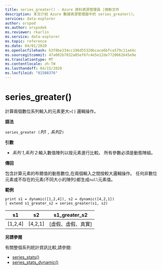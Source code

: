 ```yaml
---
title: series_greater() - Azure 資料資源管理員 |微軟文件
description: 本文介紹 Azure 數據資源管理器中的 series_greater()。
services: data-explorer
author: orspod
ms.author: orspodek
ms.reviewer: rkarlin
ms.service: data-explorer
ms.topic: reference
ms.date: 04/01/2020
ms.openlocfilehash: b3f8be234cc196d55320bcace6bfca579c11a44c
ms.sourcegitcommit: 47a002b7032a05ef67c4e5e12de7720062645e9e
ms.translationtype: MT
ms.contentlocale: zh-TW
ms.lasthandoff: 04/15/2020
ms.locfileid: "81508376"
---
```

# <a name="series_greater"></a>series_greater()

計算兩個數位系列輸入的元素更大`>`( ) 邏輯操作。

**語法**

`series_greater (`*列1* `,` *系列2*`)`

**引數**

* *系列 1,系列 2*:輸入數值陣列以按元素進行比較。 所有參數必須是動態陣組。 

**傳回**

包含計算元素的布爾值的動態數位,在兩個輸入之間按較大邏輯操作。 任何非數位元素或不存在的元素(不同大小的陣列)都生成`null`元素值。

**範例**

```kusto
print s1 = dynamic([1,2,4]), s2 = dynamic([4,2,1])
| extend s1_greater_s2 = series_greater(s1, s2)
```

|s1|s2|s1_greater_s2|
|---|---|---|
|[1,2,4]|[4,2,1]|[虛假、虛假、真實]|

**另請參閱**

有關整個系列統計資訊比較,請參閱:
* [series_stats()](series-statsfunction.md)
* [series_stats_dynamic()](series-stats-dynamicfunction.md)
